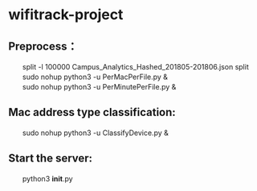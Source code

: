# wifitrack-project
## Preprocess：
　　split -l 100000 Campus_Analytics_Hashed_201805-201806.json split  
　　sudo nohup python3 -u PerMacPerFile.py &  
　　sudo nohup python3 -u PerMinutePerFile.py &
## Mac address type classification:
　　sudo nohup python3 -u ClassifyDevice.py &
## Start the server:
　　python3 __init__.py
